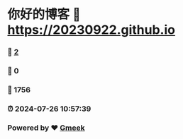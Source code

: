 # 你好的博客 :link: https://20230922.github.io 
### :page_facing_up: [2](https://20230922.github.io/tag.html) 
### :speech_balloon: 0 
### :hibiscus: 1756 
### :alarm_clock: 2024-07-26 10:57:39 
### Powered by :heart: [Gmeek](https://github.com/Meekdai/Gmeek)

